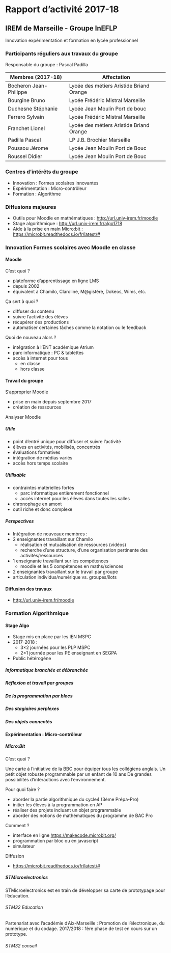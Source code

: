 # Rapport d’activité 2017-18

## IREM de Marseille - Groupe InEFLP

Innovation expérimentation et formation en lycée professionnel


### Participants réguliers aux travaux du groupe

Responsable du groupe : Pascal Padilla


|Membres (2017-18)            |         Affectation          |
|-----------------------------|------------------------------|
| Bocheron	Jean-Philippe     |Lycée des métiers Aristide Briand Orange|
| Bourgine	Bruno             |Lycée Frédéric Mistral Marseille        |
| Duchesne	Stéphanie         |Lycée Jean Moulin Port de bouc          |
| Ferrero	Sylvain           |Lycée Frédéric Mistral Marseille        |
| Franchet	Lionel            |Lycée des métiers Aristide Briand Orange|
| Padilla	Pascal            |LP J.B. Brochier Marseille    |
| Poussou	Jérome            |Lycée Jean Moulin Port de Bouc|
| Roussel	Didier            |Lycée Jean Moulin Port de Bouc|


### Centres d’intérêts du groupe

* Innovation : Formes scolaires innovantes 
* Expérimentation : Micro-contrôleur 
* Formation : Algorithme 

### Diffusions majeures

* Outils pour Moodle en mathématiques : http://url.univ-irem.fr/moodle
* Stage algorithmique : http://url.univ-irem.fr/algo1718 
* Aide à la prise en main Micro:bit : https://microbit.readthedocs.io/fr/latest/# 


### Innovation Formes scolaires avec Moodle en classe

#### Moodle

C’est quoi ? 
* plateforme d’apprentissage en ligne LMS 
* depuis 2002 
* équivalent à Chamilo, Claroline, M@gistère, Dokeos, Wims, etc. 

Ça sert à quoi ? 
* diffuser du contenu 
* suivre l’activité des élèves 
* récupérer des productions 
* automatiser certaines tâches comme la notation ou le feedback 

Quoi de nouveau alors ? 
* intégration à l’ENT académique Atrium 
* parc informatique : PC & tablettes 
* accès à internet pour tous
  * en classe 
  * hors classe 


#### Travail du groupe

S’approprier Moodle
*  prise en main depuis septembre 2017 
*  création de ressources 

Analyser Moodle

##### Utile

* point d’entré unique pour diffuser et suivre l’activité 
* élèves en activités, mobilisés, concentrés 
* évaluations formatives 
* intégration de médias variés 
* accès hors temps scolaire 

##### Utilisable

* contraintes matérielles fortes 
   * parc informatique entièrement fonctionnel 
   * accès internet pour les élèves dans toutes les salles 
* chronophage en amont 
* outil riche et donc complexe 

##### Perspectives

* Intégration de nouveaux membres :
* 2 enseignantes travaillant sur Chamilo 
   * réalisation et mutualisation de ressources (vidéos) 
   * recherche d’une structure, d’une organisation pertinente des activités/ressources 
* 1 enseignante travaillant sur les compétences 
   *  moodle et les 5 compétences en maths/sciences 
* 2 enseignantes travaillant sur le travail par groupe 
* articulation individus/numérique vs. groupes/îlots 


#### Diffusion des travaux

* http://url.univ-irem.fr/moodle



### Formation Algorithmique


#### Stage Algo

* Stage mis en place par les IEN MSPC 
* 2017-2018 : 
   * 3×2 journées pour les PLP MSPC 
   * 2×1 journée pour les PE enseignant en SEGPA 
* Public hétérogène 


##### Informatique branchée et débranchée

##### Réflexion et travail par groupes

##### De la programmation par blocs
 
##### Des stagiaires perplexes
 
##### Des objets connectés




#### Expérimentation : Micro-contrôleur

##### Micro:Bit

C’est quoi ?

Une carte à l’initiative de la BBC pour équiper tous les collégiens anglais.
Un petit objet robuste programmable par un enfant de 10 ans
De grandes possibilités d’interactions avec l’environnement.

Pour quoi faire ?

* aborder la partie algorithmique du cycle4 (3ème Prépa-Pro) 
*  initier les élèves à la programmation en AP 
*  réaliser des projets incluant un objet programmable 
*  aborder des notions de mathématiques du programme de BAC Pro 

Comment ?

*  interface en ligne https://makecode.microbit.org/ 
*  programmation par bloc ou en javascript 
*  simulateur 

Diffusion

*  https://microbit.readthedocs.io/fr/latest/# 



##### STMicroelectronics
STMicroelectronics est en train de développer sa carte de prototypage pour l’éducation.
 

###### STM32 Education

Partenariat avec l’académie d’Aix-Marseille : Promotion de l’électronique, du numérique et du codage.
2017/2018 : 1ère phase de test en cours sur un prototype.


###### STM32 conseil


